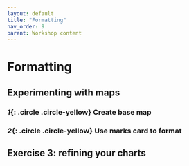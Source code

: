 ```yaml
---
layout: default
title: "Formatting"
nav_order: 9
parent: Workshop content
---
```

# Formatting
  
 
## Experimenting with maps

### *1*{: .circle .circle-yellow} Create base map 

### *2*{: .circle .circle-yellow} Use marks card to format

## Exercise 3: refining your charts

